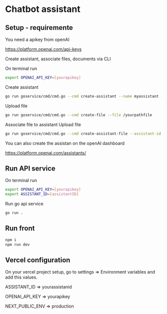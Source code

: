
# Chatbot assistant

## Setup - requiremente

You need a apikey from openAI 

https://platform.openai.com/api-keys

Create assistant,  associate files, documents via CLI

On terminal run
```sh
export OPENAI_API_KEY=[yourapikey]
```

Create assistant 
```sh
go run goservice/cmd/cmd.go --cmd create-assistant --name myassistant --instructions "your system instruction"
```

Upload file 
```sh
go run goservice/cmd/cmd.go --cmd create-file --file /yourpathfile
```

Associate file to assistant
Upload file 
```sh
go run goservice/cmd/cmd.go --cmd create-assistant-file --assistant-id yourAssistantID  --file-id fileID
```

You can also create the assistan on the openAI dashboard 

https://platform.openai.com/assistants/


## Run API service 

On terminal run
```sh
export OPENAI_API_KEY=[yourapikey]
export ASSISTANT_ID=[assistantID]
```
Run go api service

```sh
go run .
```

## Run front

```sh
npm i 
npm run dev
```


## Vercel configuration 

On your vercel project setup, go to settings => Environment variables and add this values.

ASSISTANT_ID => yourassistanid

OPENAI_API_KEY => yourapikey

NEXT_PUBLIC_ENV => production









